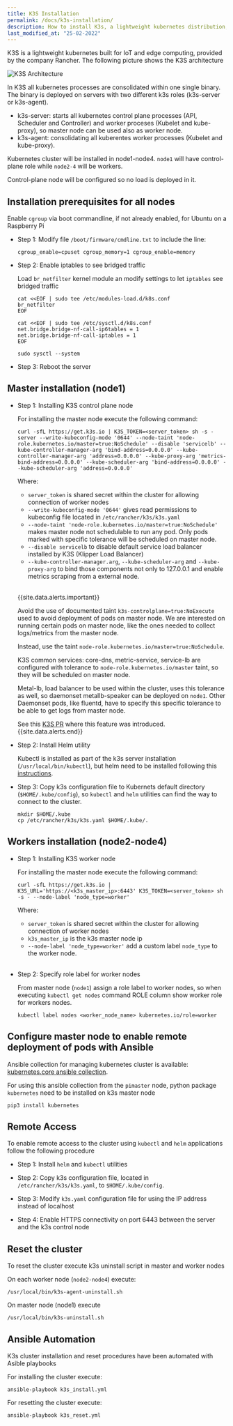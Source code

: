 ```yaml
---
title: K3S Installation
permalink: /docs/k3s-installation/
description: How to install K3s, a lightweight kubernetes distribution, in our Raspberry Pi Kuberentes cluster.
last_modified_at: "25-02-2022"
---
```



K3S is a lightweight kubernetes built for IoT and edge computing, provided by the company Rancher. The following picture shows the K3S architecture

![K3S Architecture](/assets/img/how-it-works-k3s-revised.svg)

In K3S all kubernetes processes are consolidated within one single binary. The binary is deployed on servers with two different k3s roles (k3s-server or k3s-agent).

- k3s-server: starts all kubernetes control plane processes (API, Scheduler and Controller) and worker proceses (Kubelet and kube-proxy), so master node can be used also as worker node.
- k3s-agent: consolidating all kuberentes worker processes (Kubelet and kube-proxy).

Kubernetes cluster will be installed in node1-node4. `node1` will have control-plane role while `node2-4` will be workers.

Control-plane node will be configured so no load is deployed in it.

## Installation prerequisites for all nodes

Enable `cgroup` via boot commandline, if not already enabled, for Ubuntu on a Raspberry Pi

- Step 1: Modify file `/boot/firmware/cmdline.txt` to include the line:

    ```
    cgroup_enable=cpuset cgroup_memory=1 cgroup_enable=memory
    ```

- Step 2: Enable iptables to see bridged traffic

    Load `br_netfilter` kernel module an modify settings to let `iptables` see bridged traffic

    ```shell
    cat <<EOF | sudo tee /etc/modules-load.d/k8s.conf
    br_netfilter
    EOF
    
    cat <<EOF | sudo tee /etc/sysctl.d/k8s.conf
    net.bridge.bridge-nf-call-ip6tables = 1
    net.bridge.bridge-nf-call-iptables = 1
    EOF

    sudo sysctl --system
    ```
- Step 3: Reboot the server


## Master installation (node1)

- Step 1: Installing K3S control plane node

    For installing the master node execute the following command:

    ```shell
    curl -sfL https://get.k3s.io | K3S_TOKEN=<server_token> sh -s - server --write-kubeconfig-mode '0644' --node-taint 'node-role.kubernetes.io/master=true:NoSchedule' --disable 'servicelb' --kube-controller-manager-arg 'bind-address=0.0.0.0' --kube-controller-manager-arg 'address=0.0.0.0' --kube-proxy-arg 'metrics-bind-address=0.0.0.0' --kube-scheduler-arg 'bind-address=0.0.0.0' --kube-scheduler-arg 'address=0.0.0.0'
    ```
    Where:
    - `server_token` is shared secret within the cluster for allowing connection of worker nodes
    - `--write-kubeconfig-mode '0644'` gives read permissions to kubeconfig file located in `/etc/rancher/k3s/k3s.yaml`
    - `--node-taint 'node-role.kubernetes.io/master=true:NoSchedule'` makes master node not schedulable to run any pod. Only pods marked with specific tolerance will be scheduled on master node. 
    - `--disable servicelb` to disable default service load balancer installed by K3S (Klipper Load Balancer)
    - `--kube-controller-manager.arg`, `--kube-scheduler-arg` and `--kube-proxy-arg` to bind those components not only to 127.0.0.1 and enable metrics scraping from a external node.
    
    <br>
    
    {{site.data.alerts.important}}

    Avoid the use of documented taint `k3s-controlplane=true:NoExecute` used to avoid deployment of pods on master node. We are interested on running certain pods on master node, like the ones needed to collect logs/metrics from the master node.

    Instead, use the taint `node-role.kubernetes.io/master=true:NoSchedule`.

    K3S common services: core-dns, metric-service, service-lb are configured with tolerance to `node-role.kubernetes.io/master` taint, so they will be scheduled on master node.

    Metal-lb, load balancer to be used within the cluster, uses this tolerance as well, so daemonset metallb-speaker can be deployed on `node1`. Other Daemonset pods, like fluentd, have to specify this specific tolerance to be able to get logs from master node.
    
    See this [K3S PR](https://github.com/k3s-io/k3s/pull/1275) where this feature was introduced.  
    {{site.data.alerts.end}}

- Step 2: Install Helm utility

    Kubectl is installed as part of the k3s server installation (`/usr/local/bin/kubectl`), but helm need to be installed following this [instructions](https://helm.sh/docs/intro/install/).

- Step 3: Copy k3s configuration file to Kubernets default directory (`$HOME/.kube/config`), so `kubectl` and `helm` utilities can find the way to connect to the cluster.

   ```shell
   mkdir $HOME/.kube
   cp /etc/rancher/k3s/k3s.yaml $HOME/.kube/.
   ```

## Workers installation (node2-node4)

- Step 1: Installing K3S worker node

  For installing the master node execute the following command:

  ```shell
  curl -sfL https://get.k3s.io | K3S_URL='https://<k3s_master_ip>:6443' K3S_TOKEN=<server_token> sh -s - --node-label 'node_type=worker'
  ```
  Where:
  - `server_token` is shared secret within the cluster for allowing connection of worker nodes
  - `k3s_master_ip` is the k3s master node ip
  - `--node-label 'node_type=worker'` add a custom label `node_type` to the worker node.

  <br>
 
- Step 2: Specify role label for worker nodes

  From master node (`node1`) assign a role label to worker nodes, so when executing `kubectl get nodes` command ROLE column show worker role for workers nodes.

  ```shell
  kubectl label nodes <worker_node_name> kubernetes.io/role=worker
  ```

## Configure master node to enable remote deployment of pods with Ansible

Ansible collection for managing kubernetes cluster is available: [kubernetes.core ansible collection](https://github.com/ansible-collections/kubernetes.core).

For using this ansible collection from the `pimaster` node, python package `kubernetes` need to be installed on k3s master node

```shell
pip3 install kubernetes
```

## Remote Access

To enable remote access to the cluster using `kubectl` and `helm` applications follow the following procedure

- Step 1:  Install `helm` and `kubectl` utilities

- Step 2: Copy k3s configuration file, located in `/etc/rancher/k3s/k3s.yaml`, to `$HOME/.kube/config`.

- Step 3: Modify `k3s.yaml` configuration file for using the IP address instead of localhost

- Step 4: Enable HTTPS connectivity on port 6443 between the server and the k3s control node


## Reset the cluster

To reset the cluster execute k3s uninstall script in master and worker nodes

On each worker node (`node2-node4`) execute:

```shell
/usr/local/bin/k3s-agent-uninstall.sh
```
On master node (node1) execute

```shell
/usr/local/bin/k3s-uninstall.sh
```

## Ansible Automation

K3s cluster installation and reset procedures have been automated with Asible playbooks

For installing the cluster execute: 
```shell
ansible-playbook k3s_install.yml
```

For resetting the cluster execute:
```shell
ansible-playbook k3s_reset.yml
```